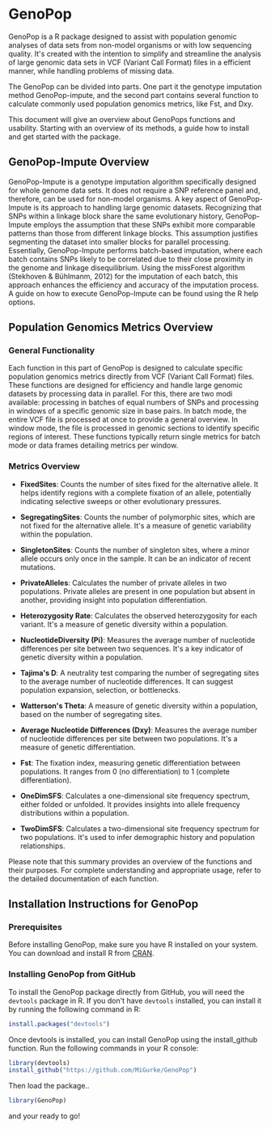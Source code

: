 # GenoPop

GenoPop is a R package designed to assist with population genomic analyses of data sets from non-model organisms or with low sequencing quality. It's created with the intention to simplify and streamline the analysis of large genomic data sets in VCF (Variant Call Format) files in a efficient manner, while handling problems of missing data.

The GenoPop can be divided into parts. One part it the genotype imputation method GenoPop-impute, and the second part contains several function to calculate commonly used population genomics metrics, like Fst, and Dxy.

This document will give an overview about GenoPops functions and usability. Starting with an overview of its methods, a guide how to install and get started with the package.

## GenoPop-Impute Overview

GenoPop-Impute is a genotype imputation algorithm specifically designed for whole genome data sets. It does not require a SNP reference panel and, therefore, can be used for non-model organisms. A key aspect of GenoPop-Impute is its approach to handling large genomic datasets. Recognizing that SNPs within a linkage block share the same evolutionary history, GenoPop-Impute employs the assumption that these SNPs exhibit more comparable patterns than those from different linkage blocks. This assumption justifies segmenting the dataset into smaller blocks for parallel processing. Essentially, GenoPop-Impute performs batch-based imputation, where each batch contains SNPs likely to be correlated due to their close proximity in the genome and linkage disequilibrium. Using the missForest algorithm (Stekhoven & Bühlmanm, 2012) for the imputation of each batch, this approach enhances the efficiency and accuracy of the imputation process. A guide on how to execute GenoPop-Impute can be found using the R help options.

## Population Genomics Metrics Overview

### General Functionality

Each function in this part of GenoPop is designed to calculate specific population genomics metrics directly from VCF (Variant Call Format) files. These functions are designed for efficiency and handle large genomic datasets by processing data in parallel. For this, there are two modi available: processing in batches of equal numbers of SNPs and processing in windows of a specific genomic size in base pairs. In batch mode, the entire VCF file is processed at once to provide a general overview. In window mode, the file is processed in genomic sections to identify specific regions of interest. These functions typically return single metrics for batch mode or data frames detailing metrics per window.

### Metrics Overview

- **FixedSites**: Counts the number of sites fixed for the alternative allele. It helps identify regions with a complete fixation of an allele, potentially indicating selective sweeps or other evolutionary pressures.

- **SegregatingSites**: Counts the number of polymorphic sites, which are not fixed for the alternative allele. It's a measure of genetic variability within the population.

- **SingletonSites**: Counts the number of singleton sites, where a minor allele occurs only once in the sample. It can be an indicator of recent mutations.

- **PrivateAlleles**: Calculates the number of private alleles in two populations. Private alleles are present in one population but absent in another, providing insight into population differentiation.

- **Heterozygosity Rate**: Calculates the observed heterozygosity for each variant. It's a measure of genetic diversity within a population.

- **NucleotideDiversity (Pi)**: Measures the average number of nucleotide differences per site between two sequences. It's a key indicator of genetic diversity within a population.

- **Tajima's D**: A neutrality test comparing the number of segregating sites to the average number of nucleotide differences. It can suggest population expansion, selection, or bottlenecks.

- **Watterson's Theta**: A measure of genetic diversity within a population, based on the number of segregating sites.

- **Average Nucleotide Differences (Dxy)**: Measures the average number of nucleotide differences per site between two populations. It's a measure of genetic differentiation.

- **Fst**: The fixation index, measuring genetic differentiation between populations. It ranges from 0 (no differentiation) to 1 (complete differentiation).

- **OneDimSFS**: Calculates a one-dimensional site frequency spectrum, either folded or unfolded. It provides insights into allele frequency distributions within a population.

- **TwoDimSFS**: Calculates a two-dimensional site frequency spectrum for two populations. It's used to infer demographic history and population relationships.

Please note that this summary provides an overview of the functions and  their purposes. For complete understanding and appropriate usage, refer  to the detailed documentation of each function.

## Installation Instructions for GenoPop

### Prerequisites

Before installing GenoPop, make sure you have R installed on your system. You can download and install R from [CRAN](https://cran.r-project.org/).

### Installing GenoPop from GitHub

To install the GenoPop package directly from GitHub, you will need the `devtools` package in R. If you don't have `devtools` installed, you can install it by running the following command in R:

```R
install.packages("devtools")
```

Once devtools is installed, you can install GenoPop using the install_github function. Run the following commands in your R console:

```R
library(devtools)
install_github("https://github.com/MiGurke/GenoPop")
```

Then load the package..

```R
library(GenoPop)
```

and your ready to go!
